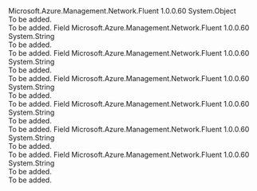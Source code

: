 <Type Name="IpsecIntegrity" FullName="Microsoft.Azure.Management.Network.Fluent.Models.IpsecIntegrity">
  <TypeSignature Language="C#" Value="public static class IpsecIntegrity" />
  <TypeSignature Language="ILAsm" Value=".class public auto ansi abstract sealed beforefieldinit IpsecIntegrity extends System.Object" />
  <TypeSignature Language="DocId" Value="T:Microsoft.Azure.Management.Network.Fluent.Models.IpsecIntegrity" />
  <TypeSignature Language="VB.NET" Value="Public Class IpsecIntegrity" />
  <TypeSignature Language="F#" Value="type IpsecIntegrity = class" />
  <AssemblyInfo>
    <AssemblyName>Microsoft.Azure.Management.Network.Fluent</AssemblyName>
    <AssemblyVersion>1.0.0.60</AssemblyVersion>
  </AssemblyInfo>
  <Base>
    <BaseTypeName>System.Object</BaseTypeName>
  </Base>
  <Interfaces />
  <Docs>
    <summary>To be added.</summary>
    <remarks>To be added.</remarks>
  </Docs>
  <Members>
    <Member MemberName="GCMAES128">
      <MemberSignature Language="C#" Value="public const string GCMAES128;" />
      <MemberSignature Language="ILAsm" Value=".field public static literal string GCMAES128" />
      <MemberSignature Language="DocId" Value="F:Microsoft.Azure.Management.Network.Fluent.Models.IpsecIntegrity.GCMAES128" />
      <MemberSignature Language="VB.NET" Value="Public Const GCMAES128 As String " />
      <MemberSignature Language="F#" Value="val mutable GCMAES128 : string" Usage="Microsoft.Azure.Management.Network.Fluent.Models.IpsecIntegrity.GCMAES128" />
      <MemberType>Field</MemberType>
      <AssemblyInfo>
        <AssemblyName>Microsoft.Azure.Management.Network.Fluent</AssemblyName>
        <AssemblyVersion>1.0.0.60</AssemblyVersion>
      </AssemblyInfo>
      <ReturnValue>
        <ReturnType>System.String</ReturnType>
      </ReturnValue>
      <Docs>
        <summary>To be added.</summary>
        <remarks>To be added.</remarks>
      </Docs>
    </Member>
    <Member MemberName="GCMAES192">
      <MemberSignature Language="C#" Value="public const string GCMAES192;" />
      <MemberSignature Language="ILAsm" Value=".field public static literal string GCMAES192" />
      <MemberSignature Language="DocId" Value="F:Microsoft.Azure.Management.Network.Fluent.Models.IpsecIntegrity.GCMAES192" />
      <MemberSignature Language="VB.NET" Value="Public Const GCMAES192 As String " />
      <MemberSignature Language="F#" Value="val mutable GCMAES192 : string" Usage="Microsoft.Azure.Management.Network.Fluent.Models.IpsecIntegrity.GCMAES192" />
      <MemberType>Field</MemberType>
      <AssemblyInfo>
        <AssemblyName>Microsoft.Azure.Management.Network.Fluent</AssemblyName>
        <AssemblyVersion>1.0.0.60</AssemblyVersion>
      </AssemblyInfo>
      <ReturnValue>
        <ReturnType>System.String</ReturnType>
      </ReturnValue>
      <Docs>
        <summary>To be added.</summary>
        <remarks>To be added.</remarks>
      </Docs>
    </Member>
    <Member MemberName="GCMAES256">
      <MemberSignature Language="C#" Value="public const string GCMAES256;" />
      <MemberSignature Language="ILAsm" Value=".field public static literal string GCMAES256" />
      <MemberSignature Language="DocId" Value="F:Microsoft.Azure.Management.Network.Fluent.Models.IpsecIntegrity.GCMAES256" />
      <MemberSignature Language="VB.NET" Value="Public Const GCMAES256 As String " />
      <MemberSignature Language="F#" Value="val mutable GCMAES256 : string" Usage="Microsoft.Azure.Management.Network.Fluent.Models.IpsecIntegrity.GCMAES256" />
      <MemberType>Field</MemberType>
      <AssemblyInfo>
        <AssemblyName>Microsoft.Azure.Management.Network.Fluent</AssemblyName>
        <AssemblyVersion>1.0.0.60</AssemblyVersion>
      </AssemblyInfo>
      <ReturnValue>
        <ReturnType>System.String</ReturnType>
      </ReturnValue>
      <Docs>
        <summary>To be added.</summary>
        <remarks>To be added.</remarks>
      </Docs>
    </Member>
    <Member MemberName="MD5">
      <MemberSignature Language="C#" Value="public const string MD5;" />
      <MemberSignature Language="ILAsm" Value=".field public static literal string MD5" />
      <MemberSignature Language="DocId" Value="F:Microsoft.Azure.Management.Network.Fluent.Models.IpsecIntegrity.MD5" />
      <MemberSignature Language="VB.NET" Value="Public Const MD5 As String " />
      <MemberSignature Language="F#" Value="val mutable MD5 : string" Usage="Microsoft.Azure.Management.Network.Fluent.Models.IpsecIntegrity.MD5" />
      <MemberType>Field</MemberType>
      <AssemblyInfo>
        <AssemblyName>Microsoft.Azure.Management.Network.Fluent</AssemblyName>
        <AssemblyVersion>1.0.0.60</AssemblyVersion>
      </AssemblyInfo>
      <ReturnValue>
        <ReturnType>System.String</ReturnType>
      </ReturnValue>
      <Docs>
        <summary>To be added.</summary>
        <remarks>To be added.</remarks>
      </Docs>
    </Member>
    <Member MemberName="SHA1">
      <MemberSignature Language="C#" Value="public const string SHA1;" />
      <MemberSignature Language="ILAsm" Value=".field public static literal string SHA1" />
      <MemberSignature Language="DocId" Value="F:Microsoft.Azure.Management.Network.Fluent.Models.IpsecIntegrity.SHA1" />
      <MemberSignature Language="VB.NET" Value="Public Const SHA1 As String " />
      <MemberSignature Language="F#" Value="val mutable SHA1 : string" Usage="Microsoft.Azure.Management.Network.Fluent.Models.IpsecIntegrity.SHA1" />
      <MemberType>Field</MemberType>
      <AssemblyInfo>
        <AssemblyName>Microsoft.Azure.Management.Network.Fluent</AssemblyName>
        <AssemblyVersion>1.0.0.60</AssemblyVersion>
      </AssemblyInfo>
      <ReturnValue>
        <ReturnType>System.String</ReturnType>
      </ReturnValue>
      <Docs>
        <summary>To be added.</summary>
        <remarks>To be added.</remarks>
      </Docs>
    </Member>
    <Member MemberName="SHA256">
      <MemberSignature Language="C#" Value="public const string SHA256;" />
      <MemberSignature Language="ILAsm" Value=".field public static literal string SHA256" />
      <MemberSignature Language="DocId" Value="F:Microsoft.Azure.Management.Network.Fluent.Models.IpsecIntegrity.SHA256" />
      <MemberSignature Language="VB.NET" Value="Public Const SHA256 As String " />
      <MemberSignature Language="F#" Value="val mutable SHA256 : string" Usage="Microsoft.Azure.Management.Network.Fluent.Models.IpsecIntegrity.SHA256" />
      <MemberType>Field</MemberType>
      <AssemblyInfo>
        <AssemblyName>Microsoft.Azure.Management.Network.Fluent</AssemblyName>
        <AssemblyVersion>1.0.0.60</AssemblyVersion>
      </AssemblyInfo>
      <ReturnValue>
        <ReturnType>System.String</ReturnType>
      </ReturnValue>
      <Docs>
        <summary>To be added.</summary>
        <remarks>To be added.</remarks>
      </Docs>
    </Member>
  </Members>
</Type>